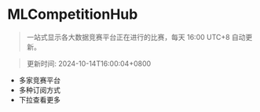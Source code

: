 # MLCompetitionHub

> 一站式显示各大数据竞赛平台正在进行的比赛，每天 16:00 UTC+8 自动更新。
  
> 更新时间: 2024-10-14T16:00:04+0800 

* 多家竞赛平台
* 多种订阅方式
* 下拉查看更多